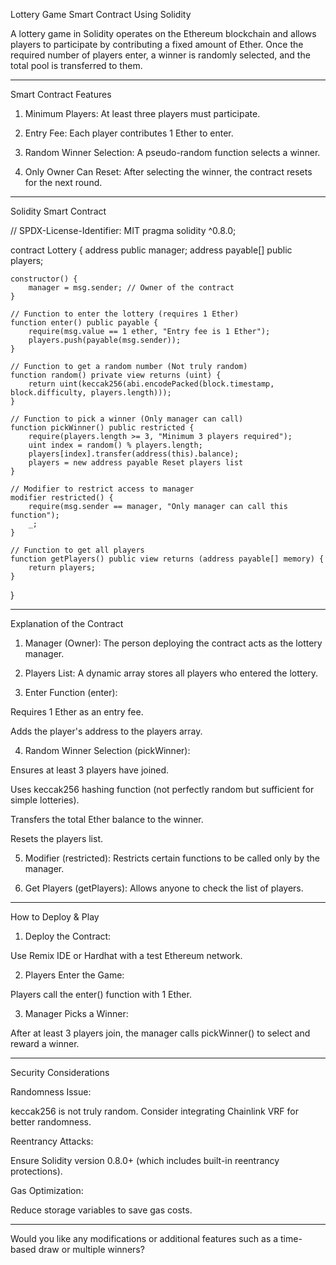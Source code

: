 Lottery Game Smart Contract Using Solidity

A lottery game in Solidity operates on the Ethereum blockchain and allows players to participate by contributing a fixed amount of Ether. Once the required number of players enter, a winner is randomly selected, and the total pool is transferred to them.


---

Smart Contract Features

1. Minimum Players: At least three players must participate.


2. Entry Fee: Each player contributes 1 Ether to enter.


3. Random Winner Selection: A pseudo-random function selects a winner.


4. Only Owner Can Reset: After selecting the winner, the contract resets for the next round.




---

Solidity Smart Contract

// SPDX-License-Identifier: MIT
pragma solidity ^0.8.0;

contract Lottery {
    address public manager;
    address payable[] public players;

    constructor() {
        manager = msg.sender; // Owner of the contract
    }

    // Function to enter the lottery (requires 1 Ether)
    function enter() public payable {
        require(msg.value == 1 ether, "Entry fee is 1 Ether");
        players.push(payable(msg.sender));
    }

    // Function to get a random number (Not truly random)
    function random() private view returns (uint) {
        return uint(keccak256(abi.encodePacked(block.timestamp, block.difficulty, players.length)));
    }

    // Function to pick a winner (Only manager can call)
    function pickWinner() public restricted {
        require(players.length >= 3, "Minimum 3 players required");
        uint index = random() % players.length;
        players[index].transfer(address(this).balance);
        players = new address payable Reset players list
    }

    // Modifier to restrict access to manager
    modifier restricted() {
        require(msg.sender == manager, "Only manager can call this function");
        _;
    }

    // Function to get all players
    function getPlayers() public view returns (address payable[] memory) {
        return players;
    }
}


---

Explanation of the Contract

1. Manager (Owner): The person deploying the contract acts as the lottery manager.


2. Players List: A dynamic array stores all players who entered the lottery.


3. Enter Function (enter):

Requires 1 Ether as an entry fee.

Adds the player's address to the players array.



4. Random Winner Selection (pickWinner):

Ensures at least 3 players have joined.

Uses keccak256 hashing function (not perfectly random but sufficient for simple lotteries).

Transfers the total Ether balance to the winner.

Resets the players list.



5. Modifier (restricted): Restricts certain functions to be called only by the manager.


6. Get Players (getPlayers): Allows anyone to check the list of players.




---

How to Deploy & Play

1. Deploy the Contract:

Use Remix IDE or Hardhat with a test Ethereum network.



2. Players Enter the Game:

Players call the enter() function with 1 Ether.



3. Manager Picks a Winner:

After at least 3 players join, the manager calls pickWinner() to select and reward a winner.





---

Security Considerations

Randomness Issue:

keccak256 is not truly random. Consider integrating Chainlink VRF for better randomness.


Reentrancy Attacks:

Ensure Solidity version 0.8.0+ (which includes built-in reentrancy protections).


Gas Optimization:

Reduce storage variables to save gas costs.




---

Would you like any modifications or additional features such as a time-based draw or multiple winners?

